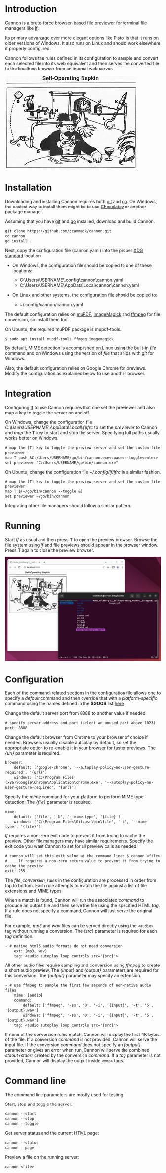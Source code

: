 # Introduction

Cannon is a brute-force browser-based file previewer for terminal file managers like [lf](https://github.com/gokcehan/lf).

Its primary advantage over more elegant options like [Pistol](https://github.com/doronbehar/pistol) is that it runs on older versions of Windows. It also runs on Linux and should work elsewhere if properly configured.

Cannon follows the rules defined in its configuration to sample and convert each selected file into its web equivalent and then serves the converted file to the localhost browser from an internal web server.

![Professor Butts and the Self-Operating Napkin (1931)](Self-Operating_Napkin.gif "Image source: Wikimedia Commons")

# Installation

Downloading and installing Cannon requires both [git](https://git-scm.com/) and [go](https://go.dev/). On Windows, the easiest way to install them might be to use [Chocolatey](https://chocolatey.org/) or another package manager.

Assuming that you have [git](https://community.chocolatey.org/packages?q=git) and [go](https://community.chocolatey.org/packages?q=go) installed, download and build Cannon.

	git clone https://github.com/ccammack/cannon.git
	cd cannon
	go install .

Next, copy the configuration file (cannon.yaml) into the proper [XDG standard](https://github.com/adrg/xdg) location:

* On Windows, the configuration file should be copied to one of these locations:
  * C:\\Users\\USERNAME\\.config\\cannon\\cannon.yaml
  * C:\Users\\USERNAME\\AppData\\Local\\cannon\\cannon.yaml

* On Linux and other systems, the configuration file should be copied to:
  * ~/.config/cannon/cannon.yaml

The default configuration relies on [muPDF](https://community.chocolatey.org/packages?q=mupdf),
[ImageMagick](https://community.chocolatey.org/packages?q=imagemagick) and
[ffmpeg](https://community.chocolatey.org/packages?q=ffmpeg) for file conversion, so install them too.

On Ubuntu, the required muPDF package is mupdf-tools.

	$ sudo apt install mupdf-tools ffmpeg imagemagick

By default, MIME detection is accomplished on Linux using the built-in *file* command and on Windows using the version of *file* that ships with *git* for Windows.

Also, the default configuration relies on Google Chrome for previews. Modify the configuration as explained below to use another browser.

# Integration

Configuring [lf](https://github.com/gokcehan/lf) to use Cannon requires that one set the previewer and also map a key to toggle the server on and off.

On Windows, change the configuration file *C:\\Users\\USERNAME\\AppData\\Local\\lf\\lfrc* to set the *previewer* to Cannon and *map* the **T** key to start and stop the server.
Specifying full paths usually works better on Windows.

	# map the [T] key to toggle the preview server and set the custom file previewer
	map T push &C:/Users/USERNAME/go/bin/cannon.exe<space>--toggle<enter>
	set previewer "C:/Users/USERNAME/go/bin/cannon.exe"

On Ubuntu, change the configuration file *~/.config/lf/lfrc* in a similar fashion.

	# map the [T] key to toggle the preview server and set the custom file previewer
	map T $(~/go/bin/cannon --toggle &)
	set previewer ~/go/bin/cannon

Integrating other file managers should follow a similar pattern.

# Running

Start *lf* as usual and then press **T** to open the preview browser.
Browse the file system using *lf* and file previews should appear in the browser window.
Press **T** again to close the preview browser.

![Cannon preview](cannon-preview.png "Cannon preview")

# Configuration

Each of the command-related sections in the configuration file allows one to specify a *default* command and then override that with a *platform-specific* command
using the names defined in the **$GOOS** list [here](https://go.dev/doc/install/source#environment).

Change the default server port from 8888 to another value if needed:

	# specify server address and port (select an unused port above 1023)
	port: 8888

Change the default browser from Chrome to your browser of choice if needed.
Browsers usually disable autoplay by default, so set the appropriate option to re-enable it in your browser for faster previews.
The *{url}* parameter is required.

	browser:
		default: ['google-chrome', '--autoplay-policy=no-user-gesture-required', '{url}']
		windows: ['C:\Program Files (x86)\Google\Chrome\Application\chrome.exe', '--autoplay-policy=no-user-gesture-required', '{url}']

Specify the *mime* command for your platform to perform MIME type detection:
The *{file}* parameter is required.

	mime:
		default: ['file', '-b', '--mime-type', '{file}']
		windows: ['C:\Program Files\Git\usr\bin\file', '-b', '--mime-type', '{file}']

*lf* requires a non-zero exit code to prevent it from trying to cache the preview. Other file managers may have similar requirements.
Specify the exit code you want Cannon to set for all preview calls as needed.

	# cannon will set this exit value at the command line: $ cannon <file>
	#     lf requires a non-zero return value to prevent it from trying to cache the preview
	exit: 255

The *file_conversion_rules* in the configuration are processed in order from top to bottom.
Each rule attempts to match the file against a list of file extensions and MIME types.

When a match is found, Cannon will run the associated *command* to produce an output file and then serve the file using the specified HTML *tag*.
If a rule does not specify a command, Cannon will just serve the original file.

For example, *mp3* and *wav* files can be served directly using the `<audio>` tag without running a conversion.
The *{src}* parameter is required for each *tag* definition.

	- # native html5 audio formats do not need conversion
		ext: [mp3, wav]
		tag: <audio autoplay loop controls src='{src}'>

All other audio files require sampling and conversion using *ffmpeg* to create a short audio preview.
The *{input}* and *{output}* parameters are required for this conversion.
The *{output}* parameter may specify an extension.

	- # use ffmpeg to sample the first few seconds of non-native audio files
		mime: [audio]
		command:
			default: ['ffmpeg', '-ss', '0', '-i', '{input}', '-t', '5', '{output}.wav']
			windows: ['ffmpeg', '-ss', '0', '-i', '{input}', '-t', '5', '{output}.wav']
		tag: <audio autoplay loop controls src='{src}'>

If none of the conversion rules match, Cannon will display the first 4K bytes of the file.
If a conversion *command* is not provided, Cannon will serve the input file.
If the conversion *command* does not specify an *{output}* parameter or gives an error when run,
Cannon will serve the combined *stdout+stderr* created by the conversion *command*.
If a *tag* parameter is not provided, Cannon will display the output inside `<xmp>` tags.

# Command line

The command line parameters are mostly used for testing.

Start, stop and toggle the server:

	cannon --start
	cannon --stop
	cannon --toggle

Get server status and the current HTML page:

	cannon --status
	cannon --page

Preview a file on the running server:

	cannon <file>
